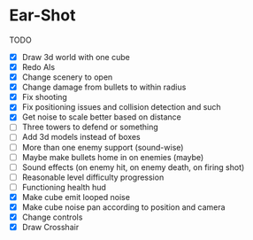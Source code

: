 Ear-Shot	
============

TODO

- [X] Draw 3d world with one cube
- [X] Redo AIs
- [X] Change scenery to open
- [X] Change damage from bullets to within radius
- [X] Fix shooting
- [X] Fix positioning issues and collision detection and such
- [X] Get noise to scale better based on distance
- [ ] Three towers to defend or something
- [ ] Add 3d models instead of boxes
- [ ] More than one enemy support (sound-wise)
- [ ] Maybe make bullets home in on enemies (maybe)
- [ ] Sound effects (on enemy hit, on enemy death, on firing shot)
- [ ] Reasonable level difficulty progression
- [ ] Functioning health hud
- [X] Make cube emit looped noise
- [X] Make cube noise pan according to position and camera
- [X] Change controls
- [X] Draw Crosshair
